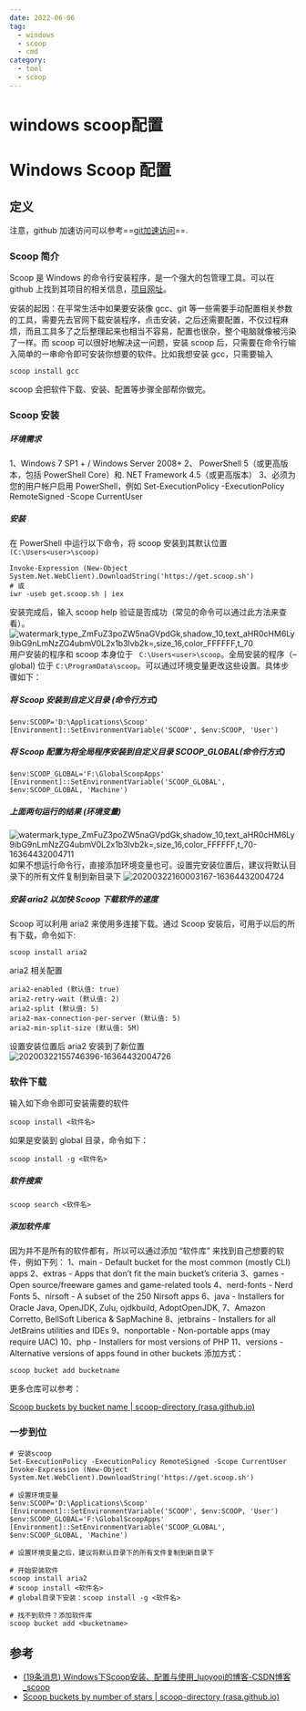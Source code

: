 ```yaml
---
date: 2022-06-06
tag:
  - windows
  - scoop
  - cmd
category:
  - tool
  - scoop
---
```


# windows scoop配置

# Windows Scoop 配置


## 定义

注意，github 加速访问可以参考==[git加速访问](./../git/git加速访问.md)==.

### Scoop 简介

Scoop 是 Windows 的命令行安装程序，是一个强大的包管理工具。可以在 github 上找到其项目的相关信息，[项目网址](https://github.com/lukesampson/scoop)。

安装的起因：在平常生活中如果要安装像 gcc、git 等一些需要手动配置相关参数的工具，需要先去官网下载安装程序，点击安装，之后还需要配置，不仅过程麻烦，而且工具多了之后整理起来也相当不容易，配置也很杂，整个电脑就像被污染了一样。而 scoop 可以很好地解决这一问题，安装 scoop 后，只需要在命令行输入简单的一串命令即可安装你想要的软件。比如我想安装 gcc，只需要输入

```
scoop install gcc
```

scoop 会把软件下载、安装、配置等步骤全部帮你做完。

### Scoop 安装

##### 环境需求

1、Windows 7 SP1 + / Windows Server 2008+
2、 PowerShell 5（或更高版本，包括 PowerShell Core）和. NET Framework 4.5（或更高版本）
3、必须为您的用户帐户启用 PowerShell，例如 Set-ExecutionPolicy -ExecutionPolicy RemoteSigned -Scope CurrentUser

##### 安装

在 PowerShell 中运行以下命令，将 scoop 安装到其默认位置 `(C:\Users<user>\scoop)`

```
Invoke-Expression (New-Object System.Net.WebClient).DownloadString('https://get.scoop.sh')
# 或
iwr -useb get.scoop.sh | iex
```

安装完成后，输入 scoop help 验证是否成功（常见的命令可以通过此方法来查看）。
![watermark,type_ZmFuZ3poZW5naGVpdGk,shadow_10,text_aHR0cHM6Ly9ibG9nLmNzZG4ubmV0L2x1b3lvb2k=,size_16,color_FFFFFF,t_70](./assets/watermark,type_ZmFuZ3poZW5naGVpdGk,shadow_10,text_aHR0cHM6Ly9ibG9nLmNzZG4ubmV0L2x1b3lvb2k=,size_16,color_FFFFFF,t_70.png)
用户安装的程序和 scoop 本身位于 ` C:\Users<user>\scoop`。全局安装的程序（–global) 位于 `C:\ProgramData\scoop`。可以通过环境变量更改这些设置。具体步骤如下：

##### 将 Scoop 安装到自定义目录 (命令行方式)

```
$env:SCOOP='D:\Applications\Scoop'
[Environment]::SetEnvironmentVariable('SCOOP', $env:SCOOP, 'User')
```

##### 将 Scoop 配置为将全局程序安装到自定义目录 SCOOP_GLOBAL(命令行方式)

```
$env:SCOOP_GLOBAL='F:\GlobalScoopApps'
[Environment]::SetEnvironmentVariable('SCOOP_GLOBAL', $env:SCOOP_GLOBAL, 'Machine')
```

##### 上面两句运行的结果 (环境变量)

![watermark,type_ZmFuZ3poZW5naGVpdGk,shadow_10,text_aHR0cHM6Ly9ibG9nLmNzZG4ubmV0L2x1b3lvb2k=,size_16,color_FFFFFF,t_70-16364432004711](./assets/watermark,type_ZmFuZ3poZW5naGVpdGk,shadow_10,text_aHR0cHM6Ly9ibG9nLmNzZG4ubmV0L2x1b3lvb2k=,size_16,color_FFFFFF,t_70-16364432004711.png)
如果不想运行命令行，直接添加环境变量也可。设置完安装位置后，建议将默认目录下的所有文件复制到新目录下 ![20200322160003167-16364432004724](./assets/20200322160003167-16364432004724.png)

##### 安装 aria2 以加快 Scoop 下载软件的速度

Scoop 可以利用 aria2 来使用多连接下载。通过 Scoop 安装后，可用于以后的所有下载，命令如下:

```
scoop install aria2
```

aria2 相关配置

```
aria2-enabled (默认值: true)
aria2-retry-wait (默认值: 2)
aria2-split (默认值: 5)
aria2-max-connection-per-server (默认值: 5)
aria2-min-split-size (默认值: 5M)
```

设置安装位置后 aria2 安装到了新位置
![20200322155746396-16364432004726](./assets/20200322155746396-16364432004726.png)

### 软件下载

输入如下命令即可安装需要的软件

```
scoop install <软件名>
```

如果是安装到 global 目录，命令如下：

```
scoop install -g <软件名>
```

##### 软件搜索

```
scoop search <软件名>
```

##### 添加软件库

因为并不是所有的软件都有，所以可以通过添加 “软件库” 来找到自己想要的软件，例如下列：
1、main - Default bucket for the most common (mostly CLI) apps
2、extras - Apps that don’t fit the main bucket’s criteria
3、games - Open source/freeware games and game-related tools
4、nerd-fonts - Nerd Fonts
5、nirsoft - A subset of the 250 Nirsoft apps
6、java - Installers for Oracle Java, OpenJDK, Zulu, ojdkbuild, AdoptOpenJDK, 7、Amazon Corretto, BellSoft Liberica & SapMachine
8、jetbrains - Installers for all JetBrains utilities and IDEs
9、nonportable - Non-portable apps (may require UAC)
10、php - Installers for most versions of PHP
11、versions - Alternative versions of apps found in other buckets
添加方式：

```
scoop bucket add bucketname
```

更多仓库可以参考：

[Scoop buckets by bucket name | scoop-directory (rasa.github.io)](https://rasa.github.io/scoop-directory/by-bucket.html)

### 一步到位

```
# 安装scoop
Set-ExecutionPolicy -ExecutionPolicy RemoteSigned -Scope CurrentUser
Invoke-Expression (New-Object System.Net.WebClient).DownloadString('https://get.scoop.sh')

# 设置环境变量
$env:SCOOP='D:\Applications\Scoop'
[Environment]::SetEnvironmentVariable('SCOOP', $env:SCOOP, 'User')
$env:SCOOP_GLOBAL='F:\GlobalScoopApps'
[Environment]::SetEnvironmentVariable('SCOOP_GLOBAL', $env:SCOOP_GLOBAL, 'Machine')

# 设置环境变量之后，建议将默认目录下的所有文件复制到新目录下

# 开始安装软件
scoop install aria2
# scoop install <软件名>
# global目录下安装：scoop install -g <软件名>

# 找不到软件？添加软件库
scoop bucket add <bucketname>
```

## 参考

- [(19条消息) Windows下Scoop安装、配置与使用_luoyooi的博客-CSDN博客_scoop](https://blog.csdn.net/luoyooi/article/details/102990113)
- [Scoop buckets by number of stars | scoop-directory (rasa.github.io)](https://rasa.github.io/scoop-directory/by-stars.html)
